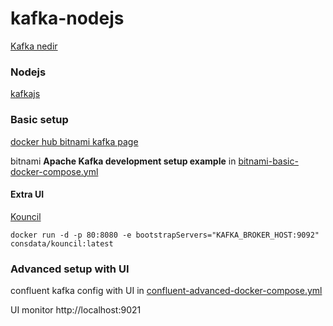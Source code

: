 # kafka-nodejs

[Kafka nedir](https://www.linkedin.com/pulse/kafka-terminolojisi-ve-mimarisi-emre-bozlak-pmp/?originalSubdomain=tr)

### Nodejs 

[kafkajs](https://kafka.js.org)


### Basic setup

[docker hub bitnami kafka page](https://hub.docker.com/r/bitnami/kafka)

bitnami **Apache Kafka development setup example** in [bitnami-basic-docker-compose.yml](bitnami-basic-docker-compose.yml)

#### Extra UI
[Kouncil](https://kouncil.io)
```
docker run -d -p 80:8080 -e bootstrapServers="KAFKA_BROKER_HOST:9092" consdata/kouncil:latest
```



### Advanced setup with UI

confluent kafka config with UI in [confluent-advanced-docker-compose.yml](confluent-advanced-docker-compose.yml)

UI monitor http://localhost:9021


